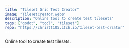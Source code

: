 ```yaml
---
title: "Tileset Grid Test Creator"
image: "TilesetCreator.webp"
description: "Online tool to create test tilesets"
tags: ["godot", "tool", "tileset"]
repo: "https://christt105.itch.io/tileset-test-creator"
---
```

Online tool to create test tilesets.
